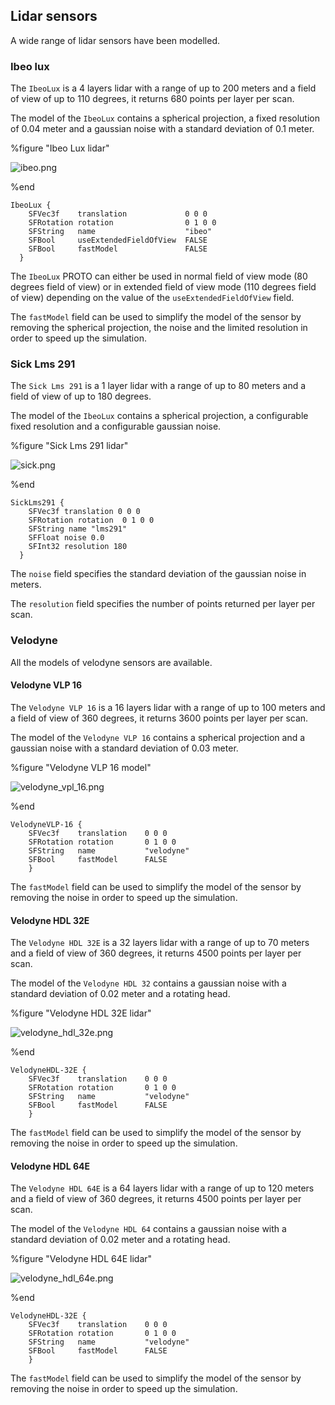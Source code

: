## Lidar sensors

A wide range of lidar sensors have been modelled.

### Ibeo lux

The `IbeoLux` is a 4 layers lidar with a range of up to 200 meters and a field
of view of up to 110 degrees, it returns 680 points per layer per scan.

The model of the `IbeoLux` contains a spherical projection, a fixed resolution
of 0.04 meter and a gaussian noise with a standard deviation of 0.1 meter.

%figure "Ibeo Lux lidar"

![ibeo.png](images/ibeo.png)

%end

```
IbeoLux {
    SFVec3f    translation             0 0 0
    SFRotation rotation                0 1 0 0
    SFString   name                    "ibeo"
    SFBool     useExtendedFieldOfView  FALSE
    SFBool     fastModel               FALSE
  }
```

The `IbeoLux` PROTO can either be used in normal field of view mode (80 degrees
field of view) or in extended field of view mode (110 degrees field of view)
depending on the value of the `useExtendedFieldOfView` field.

The `fastModel` field can be used to simplify the model of the sensor by
removing the spherical projection, the noise and the limited resolution in order
to speed up the simulation.

### Sick Lms 291

The `Sick Lms 291` is a 1 layer lidar with a range of up to 80 meters and a
field of view of up to 180 degrees.

The model of the `IbeoLux` contains a spherical projection, a configurable fixed
resolution and a configurable gaussian noise.

%figure "Sick Lms 291 lidar"

![sick.png](images/sick.png)

%end

```
SickLms291 {
    SFVec3f translation 0 0 0
    SFRotation rotation  0 1 0 0
    SFString name "lms291"
    SFFloat noise 0.0
    SFInt32 resolution 180
  }
```

The `noise` field specifies the standard deviation of the gaussian noise in
meters.

The `resolution` field specifies the number of points returned per layer per
scan.

### Velodyne

All the models of velodyne sensors are available.

#### Velodyne VLP 16

The `Velodyne VLP 16` is a 16 layers lidar with a range of up to 100 meters and
a field of view of 360 degrees, it returns 3600 points per layer per scan.

The model of the `Velodyne VLP 16` contains a spherical projection and a
gaussian noise with a standard deviation of 0.03 meter.

%figure "Velodyne VLP 16 model"

![velodyne_vpl_16.png](images/velodyne_vpl_16.png)

%end

```
VelodyneVLP-16 {
    SFVec3f    translation    0 0 0
    SFRotation rotation       0 1 0 0
    SFString   name           "velodyne"
    SFBool     fastModel      FALSE
    }
```

The `fastModel` field can be used to simplify the model of the sensor by
removing the noise in order to speed up the simulation.

#### Velodyne HDL 32E

The `Velodyne HDL 32E` is a 32 layers lidar with a range of up to 70 meters and
a field of view of 360 degrees, it returns 4500 points per layer per scan.

The model of the `Velodyne HDL 32` contains a gaussian noise with a standard
deviation of 0.02 meter and a rotating head.

%figure "Velodyne HDL 32E lidar"

![velodyne_hdl_32e.png](images/velodyne_hdl_32e.png)

%end

```
VelodyneHDL-32E {
    SFVec3f    translation    0 0 0
    SFRotation rotation       0 1 0 0
    SFString   name           "velodyne"
    SFBool     fastModel      FALSE
    }
```

The `fastModel` field can be used to simplify the model of the sensor by
removing the noise in order to speed up the simulation.

#### Velodyne HDL 64E

The `Velodyne HDL 64E` is a 64 layers lidar with a range of up to 120 meters and
a field of view of 360 degrees, it returns 4500 points per layer per scan.

The model of the `Velodyne HDL 64` contains a gaussian noise with a standard
deviation of 0.02 meter and a rotating head.

%figure "Velodyne HDL 64E lidar"

![velodyne_hdl_64e.png](images/velodyne_hdl_64e.png)

%end

```
VelodyneHDL-32E {
    SFVec3f    translation    0 0 0
    SFRotation rotation       0 1 0 0
    SFString   name           "velodyne"
    SFBool     fastModel      FALSE
    }
```

The `fastModel` field can be used to simplify the model of the sensor by
removing the noise in order to speed up the simulation.

